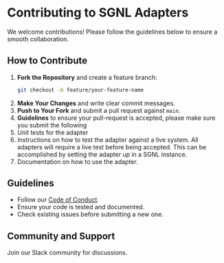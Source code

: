 # Contributing to SGNL Adapters

We welcome contributions! Please follow the guidelines below to ensure a smooth collaboration.

## How to Contribute

1. **Fork the Repository** and create a feature branch:
   ```bash
   git checkout -b feature/your-feature-name
   ```
2. **Make Your Changes** and write clear commit messages.
3. **Push to Your Fork** and submit a pull request against `main`.
4. **Guidelines** to ensure your pull-request is accepted, please make sure you submit the following
  1. Unit tests for the adapter
  2. Instructions on how to test the adapter against a live system. All adapters will require a live test before being accepted. This can be accomplished by setting the adapter up in a SGNL instance.
  3. Documentation on how to use the adapter.

## Guidelines

- Follow our [Code of Conduct](CODE_OF_CONDUCT.md).
- Ensure your code is tested and documented.
- Check existing issues before submitting a new one.

## Community and Support

Join our Slack community for discussions.
